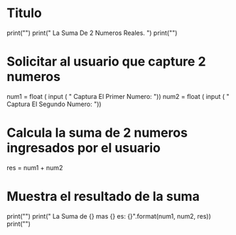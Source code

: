 # Titulo
print("")
print(" La Suma De 2 Numeros Reales. ")
print("")
# Solicitar al usuario que capture 2 numeros 
num1 = float ( input ( " Captura El Primer Numero: "))
num2 = float ( input ( " Captura El Segundo Numero: "))
# Calcula la suma de 2 numeros ingresados por el usuario
res = num1 + num2
# Muestra el resultado de la suma
print("")
print(" La Suma de {} mas {} es: {}".format(num1, num2, res))
print("")